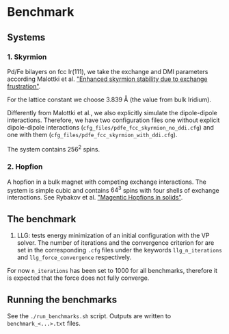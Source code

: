 # Benchmark

## Systems

### 1. Skyrmion

Pd/Fe bilayers on fcc Ir(111), we take the exchange and DMI parameters according Malottki et al. ["Enhanced skyrmion stability due to exchange frustration"](https://www.nature.com/articles/s41598-017-12525-x).

For the lattice constant we choose 3.839 Å (the value from bulk Iridium).

Differently from Malottki et al., we also explicitly simulate the dipole-dipole interactions.
Therefore, we have two configuration files one without explicit dipole-dipole interactions (`cfg_files/pdfe_fcc_skyrmion_no_ddi.cfg`) and one with them (`cfg_files/pdfe_fcc_skyrmion_with_ddi.cfg`).

The system contains $256^2$ spins.

### 2. Hopfion

A hopfion in a bulk magnet with competing exchange interactions.
The system is simple cubic and contains $64^3$ spins with four shells of exchange interactions.
See Rybakov et al. ["Magentic Hopfions in solids"](https://pubs.aip.org/aip/apm/article/10/11/111113/2835168/Magnetic-hopfions-in-solids).

## The benchmark

1. LLG: tests energy minimization of an initial configuration with the VP solver.
   The number of iterations and the convergence criterion for are set in the corresponding `.cfg` files under the keywords `llg_n_iterations` and `llg_force_convergence` respectively.

For now `n_iterations` has been set to 1000 for all benchmarks, therefore it is expected that the force does not fully converge.

## Running the benchmarks

See the `./run_benchmarks.sh` script.
Outputs are written to `benchmark_<...>.txt` files.
